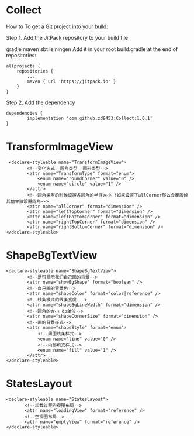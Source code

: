 # Collect
How to 
To get a Git project into your build:

Step 1. Add the JitPack repository to your build file

gradle
maven
sbt
leiningen
Add it in your root build.gradle at the end of repositories:

	allprojects {
		repositories {
			...
			maven { url 'https://jitpack.io' }
		}
	}
Step 2. Add the dependency

	dependencies {
	        implementation 'com.github.zd9453:Collect:1.0.1'
	}



# TransformImageView 
```
 <declare-styleable name="TransformImageView">
        <!--变化方式  圆角类型  圆形类型-->
        <attr name="TransformType" format="enum">
            <enum name="roundCorner" value="0" />
            <enum name="circle" value="1" />
        </attr>
        <!--圆角类型的时候设置各圆角的半径大小 !如果设置了allCorner那么会覆盖掉其他单独设置的角-->
        <attr name="allCorner" format="dimension" />
        <attr name="leftTopCorner" format="dimension" />
        <attr name="leftBottomCorner" format="dimension" />
        <attr name="rightTopCorner" format="dimension" />
        <attr name="rightBottomCorner" format="dimension" />
</declare-styleable>
```

# ShapeBgTextView 
```
<declare-styleable name="ShapeBgTextView">
        <!--是否显示我们自己画的背景-->
        <attr name="showBgShape" format="boolean" />
        <!--自己画的背景色-->
        <attr name="shapeColor" format="color|reference" />
        <!--线条模式的线条宽度 -->
        <attr name="shapeBgLineWidth" format="dimension" />
        <!--圆角的大小 dp单位-->
        <attr name="shapeCornerSize" format="dimension" />
        <!--画的背景样式-->
        <attr name="shapeStyle" format="enum">
            <!--周围线条样式-->
            <enum name="line" value="0" />
            <!--内部填充样式-->
            <enum name="fill" value="1" />
        </attr>
</declare-styleable>
```
# StatesLayout
```
<declare-styleable name="StatesLayout">
       <!--加载过程的视图布局-->
       <attr name="loadingView" format="reference" />
       <!--空视图布局-->
       <attr name="emptyView" format="reference" />
</declare-styleable>
```